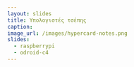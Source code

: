 ```yaml
---
layout: slides
title: Υπολογιστές τσέπης
caption:
image_url: /images/hypercard-notes.png
slides:
  - raspberrypi
  - odroid-c4
---
```

